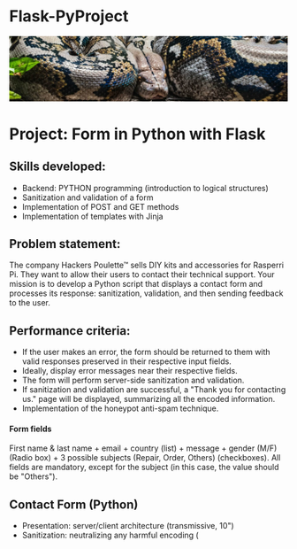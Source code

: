 # Flask-PyProject
![alt text](/img/banner.png)
# Project: Form in Python with Flask

## Skills developed:
* Backend: PYTHON programming (introduction to logical structures)
* Sanitization and validation of a form
* Implementation of POST and GET methods
* Implementation of templates with Jinja

## Problem statement:
The company Hackers Poulette™ sells DIY kits and accessories for Rasperri Pi. They want to allow their users to contact their technical support. Your mission is to develop a Python script that displays a contact form and processes its response: sanitization, validation, and then sending feedback to the user.

## Performance criteria:
* If the user makes an error, the form should be returned to them with valid responses preserved in their respective input fields.
* Ideally, display error messages near their respective fields.
* The form will perform server-side sanitization and validation.
* If sanitization and validation are successful, a "Thank you for contacting us." page will be displayed, summarizing all the encoded information.
* Implementation of the honeypot anti-spam technique.

#### Form fields
First name & last name + email + country (list) + message + gender (M/F) (Radio box) + 3 possible subjects (Repair, Order, Others) (checkboxes). All fields are mandatory, except for the subject (in this case, the value should be "Others").

## Contact Form (Python)
* Presentation: server/client architecture (transmissive, 10")
* Sanitization: neutralizing any harmful encoding (<script>)
* Validation: mandatory fields + valid email
* Sending + Feedback
* NO NEED FOR JAVASCRIPT OR CSS

#### At the end of this project, you should be able to:
- Explain the difference between a POST request and a GET request.
- Protect yourself against XSS vulnerabilities.
- Protect yourself against SSTI attacks.
- Use a micro framework.
- Perform a deployment.

-----------------------------------------------------------------

## **1.** Flask Web Framework

### What is Flask?

**Flask** is a lightweight, micro web framework for Python, designed to be easy to use and to help developers get started quickly with web development. 
It’s known for its simplicity and flexibility, allowing developers to choose the tools and libraries they want to use.

### Key Features of Flask

1. **Minimalistic**: Flask provides the basic tools to get a web server up and running with minimal setup, but it doesn't include any default database, form handling, or other components that you might find in more extensive frameworks like Django. This gives developers the freedom to add only what they need.

2. **Modular and Extensible**: Flask is designed to be extended. It supports extensions that add application features as if they were implemented in Flask itself. There are extensions for database integration, form validation, upload handling, and more.

3. **Built-in Development Server and Debugger**: Flask includes a built-in development server and a debugger, which makes the development process easier and more efficient.

4. **RESTful Request Dispatching**: Flask makes it easy to build RESTful APIs by providing tools to handle HTTP requests and route URLs to specific pieces of code.

5. **Jinja2 Templating**: Flask uses Jinja2 as its templating engine, allowing you to separate your HTML from your Python code.

### How Flask Works

Here’s a simple example of a Flask application in `app.py`:

```python
from flask import Flask, request, render_template, redirect, url_for

app = Flask(__name__)

# Route for handling the home page
@app.route('/')
def home():
    return "Hello, Flask!"

# Route for handling a form submission
@app.route('/submit', methods=['POST'])
def submit_form():
    first_name = request.form['first_name']
    last_name = request.form['last_name']
    email = request.form['email']
    # Process the form data here
    return f"Form submitted by {first_name} {last_name} with email {email}"

if __name__ == '__main__':
    app.run(debug=True)
```

### How to run a Flask Application

1. Ensure you have Python installed.
2. Install Flask using pip:

```bash
pip install Flask
```

3. Save the above code in a file named `app.py`.
4. Run the application:

```bash
python app.py
```

5. Open a web browser and navigate to http://127.0.0.1:5000/ to see the output or if you are using Visual Code just click on the link displayed in the terminal.

![alt text](/img/flask-terminal.png)

### Flask and Web Security
Regarding security, Flask allows you to implement various measures to protect against web vulnerabilities like XSS and SSTI. 

For example, you can use the following strategies in your Flask backend:

1. Sanitize Inputs: Always sanitize and validate user inputs.
2. Escape Outputs: Use Flask’s built-in Jinja2 templating to automatically escape user inputs before rendering them in HTML.
3. CSRF Protection: Use Flask extensions like Flask-WTF to protect forms from Cross-Site Request Forgery (CSRF) attacks.
4. Content Security Policy: Set appropriate security headers, such as Content Security Policy (CSP), to mitigate risks.

## **2.** Project

For this project I installed Flask via my terminal and I ran it via Visual code.
First I prepared my tree structure for my files.

I linked a folder to Visual code with flask and created my files: contact.html, thank_you.html.  I also have my app.py ready to be coded.

![alt text](/img/arbo-flask.png)

Here are the links for each scripts I used for this project.

1. [app.py](https://github.com/Cosimo-CS/Flask-PyProject/blob/main/app.py)
2. [contact.html](https://github.com/Cosimo-CS/Flask-PyProject/blob/main/contact.html)
3. [thank_you.html](https://github.com/Cosimo-CS/Flask-PyProject/blob/main/thank_you.html)

Here below you can see the results:

![alt text](/img/contact-html.png)
![alt text](/img/thanks-html.png)

As you can see in the terminal below, each actions that I'm doing in the web page are tracked.

![alt text](/img/terminal.png)


## **3.** Miscellaneous

### **1.** Explain the difference between a POST request and a GET request.

- POST request: The request data is sent in the body of the HTTP request. Used to send sensitive data such as passwords, credit card information, etc. Often used for actions that modify the state of the server, such as sending forms.

- GET request: The request data is sent in the URL as request parameters. Used to retrieve resources from the server. The data is visible in the URL, making it less secure for sensitive information. Used for non-destructive requests such as reading data.

### **2.** Protect yourself against XSS vulnerabilities.

- **Protection against XSS attacks :**

Use of security libraries: Use dedicated security libraries that provide additional functionality to prevent XSS attacks, such as bleach or html_sanitizer.

- **I choosed to use html_sanitizer and Jinja2 because:**

`html_sanitizer` is a Python library used to clean and sanitize HTML content. It is designed to remove potentially dangerous or unwanted elements and attributes from HTML code, which can help prevent Cross-Site Scripting (XSS) attacks and ensure that the HTML content is safe to display.

- **Why Use HTML Sanitizer?**

1. **Security**: Sanitizing HTML input prevents malicious users from injecting harmful scripts or code into your web application, which can be used to steal data, deface websites, or perform other malicious activities.
2. **Consistency**: It helps maintain consistent and clean HTML content by removing unwanted tags and attributes.
3. **Compliance**: Ensures that user-generated content adheres to your HTML standards and policies.

- **How Does It Work?**

`html_sanitizer` works by parsing the HTML content and removing or escaping any elements or attributes that are not in the allowed list. This includes:
- Removing scripts, iframes, and other potentially harmful tags.
- Removing or sanitizing attributes that could be used for malicious purposes, like `onload`, `onclick`, etc.
- Ensuring that the content adheres to a specified whitelist of allowed tags and attributes.


`Jinja2` is a modern and designer-friendly templating engine for Python web frameworks. It allows you to create dynamic HTML pages by embedding Python-like expressions in your HTML.

**Key Features**

- **Template Inheritance**: Allows you to reuse common layout structures.
- **Variables**: Dynamically insert values into your HTML.
- **Control Structures**: Use loops and conditionals to control the rendering of your HTML.
- **Filters**: Modify the display of variables.

**How Jinja2 Works**

- A template is an HTML file with placeholders for dynamic content. These placeholders are called variables and control structures.
- Rendering is the process of combining a template with data to produce a final HTML document.

Here below you can find an example of how to use it in an html code.

![alt text](/img/ex-jinja2.png)

### **3.** Protect yourself against SSTI attacks.

**What is SSTI?**

Server-Side Template Injection (SSTI) is a type of security vulnerability that occurs when an attacker can inject malicious code into a template, which is then executed on the server. This happens due to improper handling of user input in templating engines.

**How Does SSTI Work?**

1. **Templating Engines**: Web applications use templating engines (like Jinja2, Twig, or EJS) to dynamically generate HTML pages.
2. **User Input**: If user input is directly included in templates without proper sanitization or validation, it can lead to SSTI.
3. **Execution**: Malicious code injected into the template is executed on the server, potentially giving attackers access to sensitive data, server control, or other resources.

**Example of a vulnerable Code**

```python
from flask import Flask, request, render_template_string

app = Flask(__name__)

@app.route('/greet')
def greet():
    name = request.args.get('name')
    template = f"Hello, {name}!"
    return render_template_string(template)
```

